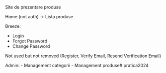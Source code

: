 Site de prezentare produse

Home (not auth)
	-> Lista produse

Breeze: 
 - Login
 - Forgot Password
 - Change Password

  Not used but not removed (Register, Verify Email, Resend Verification Email)
  
Admin:
	- Management categorii
	- Management produse#   p r a t i c a 2 0 2 4  
 